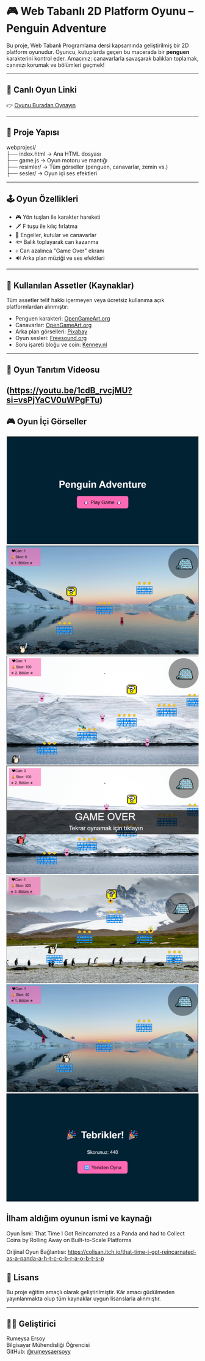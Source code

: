 # 🎮 Web Tabanlı 2D Platform Oyunu – Penguin Adventure

Bu proje, Web Tabanlı Programlama dersi kapsamında geliştirilmiş bir 2D platform oyunudur. Oyuncu, kutuplarda geçen bu macerada bir **penguen** karakterini kontrol eder. Amacınız: canavarlarla savaşarak balıkları toplamak, canınızı korumak ve bölümleri geçmek!

---

## 🔗 Canlı Oyun Linki

👉 [Oyunu Buradan Oynayın](https://rumeysaersoyy.github.io/webprojesi)

---

## 📁 Proje Yapısı
webprojesi/  
├── index.html → Ana HTML dosyası  
├── game.js → Oyun motoru ve mantığı  
├── resimler/ → Tüm görseller (penguen, canavarlar, zemin vs.)  
├── sesler/ → Oyun içi ses efektleri  


---

## 🕹️ Oyun Özellikleri

- 🎮 Yön tuşları ile karakter hareketi
- 🗡️ F tuşu ile kılıç fırlatma
- 🧊 Engeller, kutular ve canavarlar
- 🐟 Balık toplayarak can kazanma
- 💀 Can azalınca "Game Over" ekranı
- 🔊 Arka plan müziği ve ses efektleri

---

## 🎨 Kullanılan Assetler (Kaynaklar)

Tüm assetler telif hakkı içermeyen veya ücretsiz kullanıma açık platformlardan alınmıştır:

- Penguen karakteri: [OpenGameArt.org](https://opengameart.org/)
- Canavarlar: [OpenGameArt.org](https://opengameart.org/)
- Arka plan görselleri: [Pixabay](https://pixabay.com/)
- Oyun sesleri: [Freesound.org](https://freesound.org/)
- Soru işareti bloğu ve coin: [Kenney.nl](https://kenney.nl/assets)
---

## 🎥 Oyun Tanıtım Videosu

(https://youtu.be/1cdB_rvcjMU?si=vsPjYaCV0uWPgFTu)
---

## 🎮 Oyun İçi Görseller

![Ekran Görüntüsü 1](webprojesi/resimler/ss1.png)
![Ekran Görüntüsü 2](webprojesi/resimler/ss2.png)
![Ekran Görüntüsü 3](webprojesi/resimler/ss3.png)
![Ekran Görüntüsü 4](webprojesi/resimler/ss4.png)
![Ekran Görüntüsü 5](webprojesi/resimler/ss5.png)
![Ekran Görüntüsü 6](webprojesi/resimler/ss6.png)
![Ekran Görüntüsü 7](webprojesi/resimler/ss7.png)
 


## İlham aldığım oyunun ismi ve kaynağı
Oyun İsmi:
That Time I Got Reincarnated as a Panda and had to Collect Coins by Rolling Away on Built-to-Scale Platforms

Orijinal Oyun Bağlantısı:
https://colisan.itch.io/that-time-i-got-reincarnated-as-a-panda-a-h-t-c-c-b-r-a-o-b-t-s-p


## 📌 Lisans

Bu proje eğitim amaçlı olarak geliştirilmiştir. Kâr amacı güdülmeden yayınlanmakta olup tüm kaynaklar uygun lisanslarla alınmıştır.

---
## 👩‍💻 Geliştirici

Rumeysa Ersoy  
Bilgisayar Mühendisliği Öğrencisi  
GitHub: [@rumeysaersoyy](https://github.com/rumeysaersoyy)
